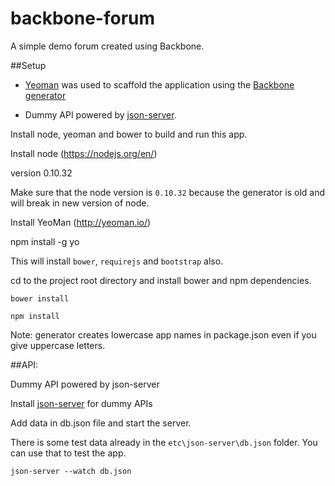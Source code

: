 # backbone-forum

A simple demo forum created using Backbone. 

##Setup

* [Yeoman](http://yeoman.io/) was used to scaffold the application using the [Backbone generator](https://github.com/yeoman/generator-backbone)

* Dummy API powered by [json-server](https://github.com/typicode/json-server).

Install node, yeoman and bower to build and run this app.

Install node (https://nodejs.org/en/)

version 0.10.32

Make sure that the node version is `0.10.32` because the generator is old and will break in new version of node.

Install YeoMan (http://yeoman.io/)

npm install -g yo

This will install `bower`, `requirejs` and `bootstrap` also.

cd to the project root directory and install bower and npm dependencies.

`bower install`

`npm install`

Note: generator creates lowercase app names in package.json even if you give uppercase letters.

##API:

Dummy API powered by json-server

Install [json-server](https://github.com/typicode/json-server) for dummy APIs 

Add data in db.json file and start the server.

There is some test data already in the `etc\json-server\db.json` folder.
You can use that to test the app.

`json-server --watch db.json`
